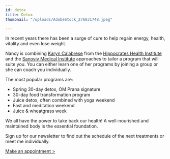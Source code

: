 ```yaml
---
id: detox
title: Detox
thumbnail: "/uploads/AdobeStock_276031748.jpeg"

---
```

In recent years there has been a surge of cure to help regain energy, health, vitality and even lose weight.

Nancy is combining [Karyn Calabrese](https://karynraw.com/) from the [Hippocrates Health Institute](https://instituthippocrates.com/) and the [Sanoviv Medical Institute](https://www.sanoviv.com/) approaches to tailor a program that will suite you. You can either learn one of her programs by joining a group or she can coach you individually.

The most popular programs are:

- Spring 30-day detox, OM Prana signature
- 30-day food transformation program
- Juice detox, often combined with yoga weekend
- Fast and meditation weekend
- Juice & wheatgrass week

We all have the power to take back our health! A well-nourished and maintained body is the essential foundation.

Sign up for our newsletter to find out the schedule of the next treatments or meet me individually.

[Make an appointment >](https://www.gorendezvous.com/homepage/111690)